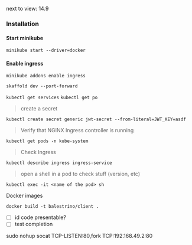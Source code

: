 next to view: 14.9

### Installation

#### Start minikube

`minikube start --driver=docker`

#### Enable ingress

`minikube addons enable ingress`

`skaffold dev --port-forward`

`kubectl get services`
`kubectl get po`

> create a secret

`kubectl create secret generic jwt-secret --from-literal=JWT_KEY=asdf`

> Verify that NGINX Ingress controller is running

`kubectl get pods -n kube-system`

> Check Ingress

`kubectl describe ingress ingress-service`

> open a shell in a pod to check stuff (version, etc)

`kubectl exec -it <name of the pod> sh`

Docker images

`docker build -t balestrino/client .`

- [ ] id code presentable?
- [ ] test completion

sudo nohup socat TCP-LISTEN:80,fork TCP:192.168.49.2:80

